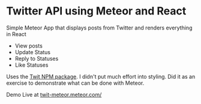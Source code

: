 # Twitter API using Meteor and React
Simple Meteor App that displays posts from Twitter and renders everything in React
- View posts
- Update Status
- Reply to Statuses
- Like Statuses

Uses the [Twit NPM package](https://github.com/ttezel/twit). I didn't put much effort into styling. Did it as an exercise to demonstrate what can be done with Meteor.

Demo Live at [twit-meteor.meteor.com/](http://twit-meteor.meteor.com)
